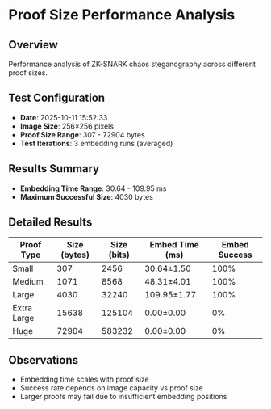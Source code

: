 # Proof Size Performance Analysis

## Overview
Performance analysis of ZK-SNARK chaos steganography across different proof sizes.

## Test Configuration
- **Date**: 2025-10-11 15:52:33
- **Image Size**: 256×256 pixels
- **Proof Size Range**: 307 - 72904 bytes
- **Test Iterations**: 3 embedding runs (averaged)

## Results Summary
- **Embedding Time Range**: 30.64 - 109.95 ms
- **Maximum Successful Size**: 4030 bytes

## Detailed Results
| Proof Type | Size (bytes) | Size (bits) | Embed Time (ms) | Embed Success |
|------------|-------------|-------------|----------------|---------------|
| Small | 307 | 2456 | 30.64±1.50 | 100% |
| Medium | 1071 | 8568 | 48.31±4.01 | 100% |
| Large | 4030 | 32240 | 109.95±1.77 | 100% |
| Extra Large | 15638 | 125104 | 0.00±0.00 | 0% |
| Huge | 72904 | 583232 | 0.00±0.00 | 0% |

## Observations
- Embedding time scales with proof size
- Success rate depends on image capacity vs proof size
- Larger proofs may fail due to insufficient embedding positions
